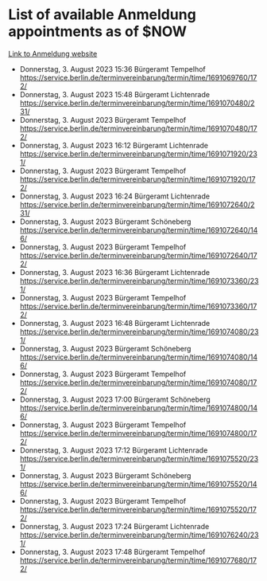 # List of available Anmeldung appointments as of $NOW
[Link to Anmeldung website](https://service.berlin.de/terminvereinbarung/termin/tag.php?termin=1&anliegen[]=120686&dienstleisterlist=122210,122217,327316,122219,327312,122227,327314,122231,327346,122243,327348,122254,122252,329742,122260,329745,122262,329748,122271,327278,122273,327274,122277,327276,330436,122280,327294,122282,327290,122284,327292,122291,327270,122285,327266,122286,327264,122296,327268,150230,329760,122297,327286,122294,327284,122312,329763,122314,329775,122304,327330,122311,327334,122309,327332,317869,122281,327352,122279,329772,122283,122276,327324,122274,327326,122267,329766,122246,327318,122251,327320,122257,327322,122208,327298,122226,327300&herkunft=http%3A%2F%2Fservice.berlin.de%2Fdienstleistung%2F120686%2F)
- Donnerstag, 3. August 2023 15:36 Bürgeramt Tempelhof https://service.berlin.de/terminvereinbarung/termin/time/1691069760/172/
- Donnerstag, 3. August 2023 15:48 Bürgeramt Lichtenrade https://service.berlin.de/terminvereinbarung/termin/time/1691070480/231/
- Donnerstag, 3. August 2023  Bürgeramt Tempelhof https://service.berlin.de/terminvereinbarung/termin/time/1691070480/172/
- Donnerstag, 3. August 2023 16:12 Bürgeramt Lichtenrade https://service.berlin.de/terminvereinbarung/termin/time/1691071920/231/
- Donnerstag, 3. August 2023  Bürgeramt Tempelhof https://service.berlin.de/terminvereinbarung/termin/time/1691071920/172/
- Donnerstag, 3. August 2023 16:24 Bürgeramt Lichtenrade https://service.berlin.de/terminvereinbarung/termin/time/1691072640/231/
- Donnerstag, 3. August 2023  Bürgeramt Schöneberg https://service.berlin.de/terminvereinbarung/termin/time/1691072640/146/
- Donnerstag, 3. August 2023  Bürgeramt Tempelhof https://service.berlin.de/terminvereinbarung/termin/time/1691072640/172/
- Donnerstag, 3. August 2023 16:36 Bürgeramt Lichtenrade https://service.berlin.de/terminvereinbarung/termin/time/1691073360/231/
- Donnerstag, 3. August 2023  Bürgeramt Tempelhof https://service.berlin.de/terminvereinbarung/termin/time/1691073360/172/
- Donnerstag, 3. August 2023 16:48 Bürgeramt Lichtenrade https://service.berlin.de/terminvereinbarung/termin/time/1691074080/231/
- Donnerstag, 3. August 2023  Bürgeramt Schöneberg https://service.berlin.de/terminvereinbarung/termin/time/1691074080/146/
- Donnerstag, 3. August 2023  Bürgeramt Tempelhof https://service.berlin.de/terminvereinbarung/termin/time/1691074080/172/
- Donnerstag, 3. August 2023 17:00 Bürgeramt Schöneberg https://service.berlin.de/terminvereinbarung/termin/time/1691074800/146/
- Donnerstag, 3. August 2023  Bürgeramt Tempelhof https://service.berlin.de/terminvereinbarung/termin/time/1691074800/172/
- Donnerstag, 3. August 2023 17:12 Bürgeramt Lichtenrade https://service.berlin.de/terminvereinbarung/termin/time/1691075520/231/
- Donnerstag, 3. August 2023  Bürgeramt Schöneberg https://service.berlin.de/terminvereinbarung/termin/time/1691075520/146/
- Donnerstag, 3. August 2023  Bürgeramt Tempelhof https://service.berlin.de/terminvereinbarung/termin/time/1691075520/172/
- Donnerstag, 3. August 2023 17:24 Bürgeramt Lichtenrade https://service.berlin.de/terminvereinbarung/termin/time/1691076240/231/
- Donnerstag, 3. August 2023 17:48 Bürgeramt Tempelhof https://service.berlin.de/terminvereinbarung/termin/time/1691077680/172/
